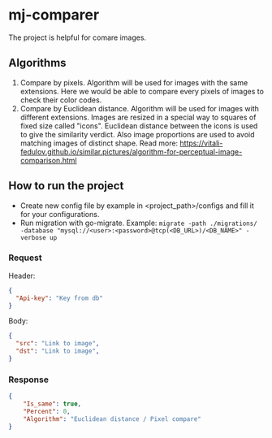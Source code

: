 # mj-comparer
The project is helpful for comare images.
## Algorithms
1. Compare by pixels. Algorithm will be used for images with the same extensions. Here we would be able to compare every pixels of images to check their color codes.
2. Compare by Euclidean distance. Algorithm will be used for images with different extensions. Images are resized in a special way to squares of fixed size called "icons". Euclidean distance between the icons is used to give the similarity verdict. Also image proportions are used to avoid matching images of distinct shape. Read more:  https://vitali-fedulov.github.io/similar.pictures/algorithm-for-perceptual-image-comparison.html

## How to run the project
- Create new config file by example in <project_path>/configs and fill it for your configurations.
- Run migration with go-migrate. Example: `migrate -path ./migrations/ -database "mysql://<user>:<password>@tcp(<DB_URL>)/<DB_NAME>" -verbose up`
### Request
Header:
```JSON
{
  "Api-key": "Key from db"
}
```
Body:
```JSON
{
  "src": "Link to image",
  "dst": "Link to image",
}
```
### Response
```JSON
{
    "Is_same": true,
    "Percent": 0,
    "Algorithm": "Euclidean distance / Pixel compare"
}
```

